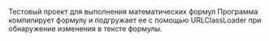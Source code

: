 Тестовый проект для выполнения математических формул
Программа компилирует формулу и подгружает ее с помощью URLClassLoader 
при обнаружение изменения в тексте формулы.